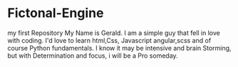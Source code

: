 # Fictonal-Engine
my first Repository
My Name is Gerald. I am a simple guy that fell in love with coding.
I'd love to learn html,Css, Javascript angular,scss and of course Python fundamentals.
I know it may be intensive and brain Storming, but with Determination and focus, i will be a Pro
someday.
